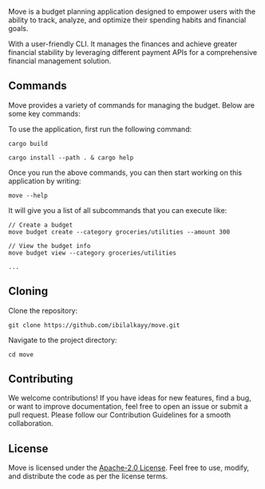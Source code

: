 Move is a budget planning application designed to empower users with the ability to track, analyze, and optimize their spending habits and financial goals.

With a user-friendly CLI. It manages the finances and achieve greater financial stability by leveraging different payment APIs for a comprehensive financial management solution.

## **Commands**

Move provides a variety of commands for managing the budget. Below are some key commands:

To use the application, first run the following command:

```
cargo build

cargo install --path . & cargo help
```

Once you run the above commands, you can then start working on this application by writing:

```
move --help
```

It will give you a list of all subcommands that you can execute like:

```
// Create a budget
move budget create --category groceries/utilities --amount 300

// View the budget info
move budget view --category groceries/utilities

...
```

## **Cloning**

Clone the repository:

```
git clone https://github.com/ibilalkayy/move.git
```

Navigate to the project directory:

```
cd move
```

## **Contributing**

We welcome contributions! If you have ideas for new features, find a bug, or want to improve documentation, feel free to open an issue or submit a pull request. Please follow our Contribution Guidelines for a smooth collaboration.

## **License**

Move is licensed under the [Apache-2.0 License](LICENSE). Feel free to use, modify, and distribute the code as per the license terms.